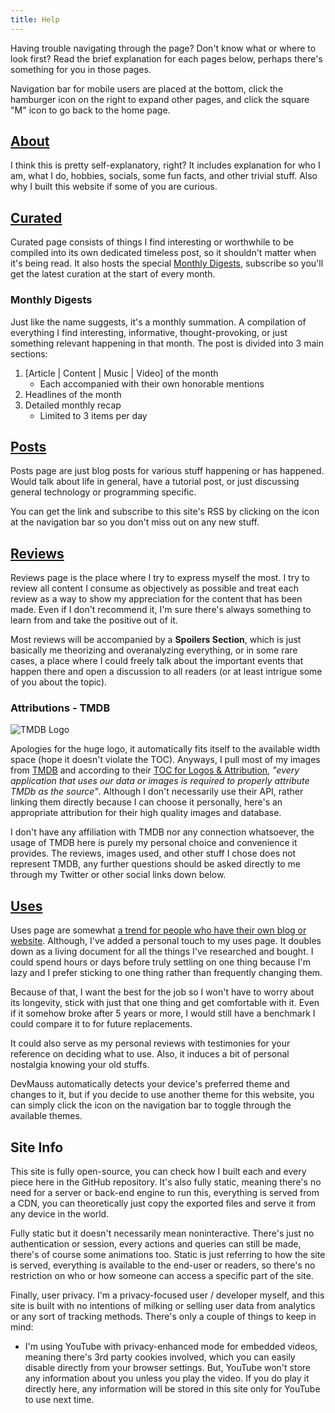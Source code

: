 ```yaml
---
title: Help
---
```


Having trouble navigating through the page? Don't know what or where to look first? Read the brief explanation for each pages below, perhaps there's something for you in those pages.

<section class="info-box note">
Navigation bar for mobile users are placed at the bottom, click the hamburger icon on the right to expand other pages, and click the square "M" icon to go back to the home page.
</section>

## [About](about)

I think this is pretty self-explanatory, right? It includes explanation for who I am, what I do, hobbies, socials, some fun facts, and other trivial stuff. Also why I built this website if some of you are curious.

## [Curated](curated)

Curated page consists of things I find interesting or worthwhile to be compiled into its own dedicated timeless post, so it shouldn't matter when it's being read. It also hosts the special [Monthly Digests](curated/monthly), subscribe so you'll get the latest curation at the start of every month.

### Monthly Digests

Just like the name suggests, it's a monthly summation. A compilation of everything I find interesting, informative, thought-provoking, or just something relevant happening in that month. The post is divided into 3 main sections:

1. [Article | Content | Music | Video] of the month
   - Each accompanied with their own honorable mentions
2. Headlines of the month
3. Detailed monthly recap
   - Limited to 3 items per day

## [Posts](posts)

Posts page are just blog posts for various stuff happening or has happened. Would talk about life in general, have a tutorial post, or just discussing general technology or programming specific.

<section class="info-box tip">
You can get the link and subscribe to this site's RSS by clicking on the icon at the navigation bar so you don't miss out on any new stuff.
</section>

## [Reviews](reviews)

Reviews page is the place where I try to express myself the most. I try to review all content I consume as objectively as possible and treat each review as a way to show my appreciation for the content that has been made. Even if I don't recommend it, I'm sure there's always something to learn from and take the positive out of it.

Most reviews will be accompanied by a **Spoilers Section**, which is just basically me theorizing and overanalyzing everything, or in some rare cases, a place where I could freely talk about the important events that happen there and open a discussion to all readers (or at least intrigue some of you about the topic).

### Attributions - TMDB

![TMDB Logo](https://www.themoviedb.org/assets/2/v4/logos/v2/blue_short-8e7b30f73a4020692ccca9c88bafe5dcb6f8a62a4c6bc55cd9ba82bb2cd95f6c.svg)

Apologies for the huge logo, it automatically fits itself to the available width space (hope it doesn't violate the TOC). Anyways, I pull most of my images from [TMDB](https://www.themoviedb.org/) and according to their [TOC for Logos & Attribution](https://www.themoviedb.org/about/logos-attribution), *"every application that uses our data or images is required to properly attribute TMDb as the source"*. Although I don't necessarily use their API, rather linking them directly because I can choose it personally, here's an appropriate attribution for their high quality images and database.

I don't have any affiliation with TMDB nor any connection whatsoever, the usage of TMDB here is purely my personal choice and convenience it provides. The reviews, images used, and other stuff I chose does not represent TMDB, any further questions should be asked directly to me through my Twitter or other social links down below.

## [Uses](uses)

Uses page are somewhat [a trend for people who have their own blog or website](https://uses.tech/). Although, I've added a personal touch to my uses page. It doubles down as a living document for all the things I've researched and bought. I could spend hours or days before truly settling on one thing because I'm lazy and I prefer sticking to one thing rather than frequently changing them.

Because of that, I want the best for the job so I won't have to worry about its longevity, stick with just that one thing and get comfortable with it. Even if it somehow broke after 5 years or more, I would still have a benchmark I could compare it to for future replacements.

It could also serve as my personal reviews with testimonies for your reference on deciding what to use. Also, it induces a bit of personal nostalgia knowing your old stuffs.

<section class="info-box note">
DevMauss automatically detects your device's preferred theme and changes to it, but if you decide to use another theme for this website, you can simply click the icon on the navigation bar to toggle through the available themes.
</section>

## Site Info

This site is fully open-source, you can check how I built each and every piece here in the GitHub repository. It's also fully static, meaning there's no need for a server or back-end engine to run this, everything is served from a CDN, you can theoretically just copy the exported files and serve it from any device in the world.

Fully static but it doesn't necessarily mean noninteractive. There's just no authentication or session, every actions and queries can still be made, there's of course some animations too. Static is just referring to how the site is served, everything is available to the end-user or readers, so there's no restriction on who or how someone can access a specific part of the site.

Finally, user privacy. I'm a privacy-focused user / developer myself, and this site is built with no intentions of milking or selling user data from analytics or any sort of tracking methods. There's only a couple of things to keep in mind:

- I'm using YouTube with privacy-enhanced mode for embedded videos, meaning there's 3rd party cookies involved, which you can easily disable directly from your browser settings. But, YouTube won't store any information about you unless you play the video. If you do play it directly here, any information will be stored in this site only for YouTube to use next time.
